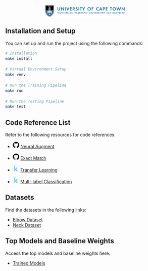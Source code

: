 <p align="center">
  <img width="50%" src="graphics/UCT_banner.jpeg" alt="UCT Banner"/>
</p>

## Installation and Setup

You can set up and run the project using the following commands:

```sh
# Installation
make install

# Virtual Environment Setup
make venv

# Run the Training Pipeline
make run

# Run the Testing Pipeline
make test
```

## Code Reference List

Refer to the following resources for code references:

- <img src="graphics/github_logo.png" alt="Github Logo" width="20px"/> [Neural Augment](https://github.com/aladdinpersson/Machine-Learning-Collection/tree/master/ML/Pytorch/more_advanced/neuralstyle)

- <img src="graphics/github_logo.png" alt="Github Logo" width="20px"/> [Exact Match](https://gist.github.com/jadhavpritish/1991d808ac4cab908912455178848493#file-one_zero_loss-py)

- <img src="graphics/kaggle_logo.webp" alt="Kaggle Logo" width="20px"/> [Transfer Learning](https://www.kaggle.com/code/pmigdal/transfer-learning-with-resnet-50-in-pytorch)

- <img src="graphics/kaggle_logo.webp" alt="Kaggle Logo" width="20px"/> [Multi-label Classification](https://www.kaggle.com/datasets/shivanandmn/multilabel-classification-dataset/code)

## Datasets

Find the datasets in the following links:

- [Elbow Dataset](https://github.com/bryankazaka/DEEPPC-Supervised-Learning/src/trained_models/dataset/Elbow)
- [Neck Dataset](https://github.com/bryankazaka/DEEPPC-Supervised-Learning/src/trained_models/dataset/Neck)

## Top Models and Baseline Weights

Access the top models and baseline weights here:

- [Trained Models](https://github.com/bryankazaka/DEEPPC-Supervised-Learning/models/trained_models)

